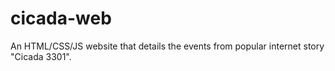 # cicada-web
An HTML/CSS/JS website that details the events from popular internet story "Cicada 3301". 
